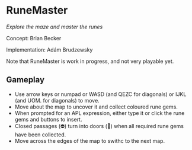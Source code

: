 # RuneMaster

*Explore the maze and master the runes*

Concept: Brian Becker

Implementation: Adám Brudzewsky

Note that RuneMaster is work in progress, and not very playable yet.

## Gameplay
- Use arrow keys or numpad or WASD (and QEZC for diagonals) or IJKL (and UOM. for diagonals) to move.
- Move about the map to uncover it and collect coloured rune gems.
- When prompted for an APL expression, either type it or click the rune gems and buttons to insert.
- Closed passages (⛔) turn into doors (🚪) when all required rune gems have been collected.
- Move across the edges of the map to swithc to the next map.